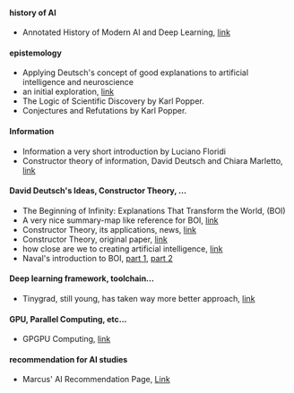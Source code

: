 #### history of AI
- Annotated History of Modern AI and Deep Learning, [link](https://arxiv.org/abs/2212.11279)

#### epistemology
- Applying Deutsch's concept of good explanations to artificial intelligence and neuroscience
- an initial exploration, [link](https://arxiv.org/abs/2012.09318)
- The Logic of Scientific Discovery by Karl Popper.
- Conjectures and Refutations by Karl Popper.

#### Information
- Information a very short introduction by Luciano Floridi
- Constructor theory of information, David Deutsch and Chiara Marletto, [link](https://royalsocietypublishing.org/doi/pdf/10.1098/rspa.2014.0540)  

#### David Deutsch's Ideas, Constructor Theory, ...
- The Beginning of Infinity: Explanations That Transform the World, (BOI)
- A very nice summary-map like reference for BOI, [link](https://ceramic-sf.github.io/2023/10/24/quick-boi.html)
- Constructor Theory, its applications, news, [link](https://www.constructortheory.org/)
- Constructor Theory, original paper, [link](https://arxiv.org/abs/1210.7439)  
- how close are we to creating artificial intelligence, [link](https://aeon.co/essays/how-close-are-we-to-creating-artificial-intelligence)
- Naval's introduction to BOI, [part 1](https://nav.al/infinity), [part 2](https://nav.al/infinity-2)

#### Deep learning framework, toolchain...
- Tinygrad, still young, has taken way more better approach, [link](https://github.com/tinygrad/tinygrad)

#### GPU, Parallel Computing, etc...
- GPGPU Computing, [link](https://arxiv.org/abs/1408.6923)

#### recommendation for AI studies  
- Marcus' AI Recommendation Page, [Link](http://www.hutter1.net/ai/introref.htm)
